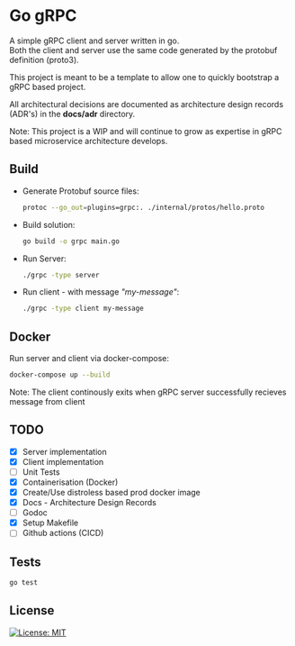 # Go gRPC

A simple gRPC client and server written in go.\
Both the client and server use the same code generated by the protobuf definition (proto3).

This project is meant to be a template to allow one to quickly bootstrap a gRPC based project.

All architectural decisions are documented as architecture design records (ADR's) in the **docs/adr** directory.

Note: This project is a WIP and will continue to grow as expertise in gRPC based microservice architecture develops.

## Build

- Generate Protobuf source files:

  ```sh
  protoc --go_out=plugins=grpc:. ./internal/protos/hello.proto
  ```

- Build solution:

  ```sh
  go build -o grpc main.go
  ```

- Run Server:

  ```sh
  ./grpc -type server
  ```

- Run client - with message _"my-message"_:

  ```sh
  ./grpc -type client my-message
  ```

## Docker

Run server and client via docker-compose:

  ```sh
  docker-compose up --build
  ```

Note: The client continously exits when gRPC server successfully recieves message from client

## TODO

- [x] Server implementation
- [x] Client implementation
- [ ] Unit Tests
- [x] Containerisation (Docker)
- [x] Create/Use distroless based prod docker image
- [x] Docs - Architecture Design Records
- [ ] Godoc
- [x] Setup Makefile
- [ ] Github actions (CICD)

## Tests

  ```sh
  go test
  ```

## License

[![License: MIT](https://img.shields.io/badge/License-MIT-yellow.svg)](https://opensource.org/licenses/MIT)
